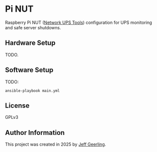 # Pi NUT

Raspberry Pi NUT ([Network UPS Tools](https://networkupstools.org)) configuration for UPS monitoring and safe server shutdowns.

## Hardware Setup

TODO.

## Software Setup

TODO:

```
ansible-playbook main.yml
```

## License

GPLv3

## Author Information

This project was created in 2025 by [Jeff Geerling](https://www.jeffgeerling.com/).
